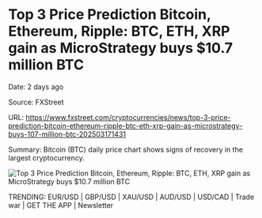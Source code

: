 # Top 3 Price Prediction Bitcoin, Ethereum, Ripple: BTC, ETH, XRP gain as MicroStrategy buys $10.7 million BTC

Date: 2 days ago

Source: FXStreet

URL: https://www.fxstreet.com/cryptocurrencies/news/top-3-price-prediction-bitcoin-ethereum-ripple-btc-eth-xrp-gain-as-microstrategy-buys-107-million-btc-202503171431

Summary: Bitcoin (BTC) daily price chart shows signs of recovery in the largest cryptocurrency. 

![Top 3 Price Prediction Bitcoin, Ethereum, Ripple: BTC, ETH, XRP gain as MicroStrategy buys $10.7 million BTC](https://editorial.fxsstatic.com/images/i/BTC-neutral-object_Large.png)

TRENDING: EUR/USD | GBP/USD | XAU/USD | AUD/USD | USD/CAD | Trade war | GET THE APP | Newsletter
